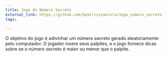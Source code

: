 ```yaml
---
title: Jogo do Número Secreto
external_link: https://github.com/beatrizssaurora/Jogo_numero_secreto
tags:
  
---
```


 O objetivo do jogo é adivinhar um número secreto gerado aleatoriamente pelo computador. O jogador insere seus palpites, e o jogo fornece dicas sobre se o número secreto é maior ou menor que o palpite.

<!--more-->
